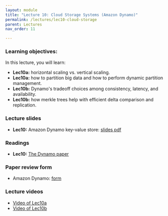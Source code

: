 ```yaml
---
layout: module
title: "Lecture 10: Cloud Storage Systems (Amazon Dynamo)"
permalink: /lectures/lec10-cloud-storage
parent: Lectures
nav_order: 11

---
```


### Learning objectives:

In this lecture, you will learn:

* **Lec10a:** horizontal scaling vs. vertical scaling.
* **Lec10a:** how to partition big data and how to perform dynamic partition management.
* **Lec10b:** Dynamo's tradeoff choices among consistency, latency, and availability.
* **Lec10b:** how merkle trees help with efficient delta comparison and replication.


### Lecture slides

* **Lec10:** Amazon Dynamo key-value store: [slides pdf](/ds5110-spring23/assets/docs/lec10-dynamo.pdf) 



### Readings 

* **Lec10:** [The Dynamo paper](https://www.amazon.science/publications/dynamo-amazons-highly-available-key-value-store)



### Paper review form

* Amazon Dynamo: [form](https://edstem.org/us/courses/32938/discussion/2903711)



### Lecture videos

* [Video of Lec10a](https://edstem.org/us/courses/32938/discussion/2936404)
* [Video of Lec10b]()

